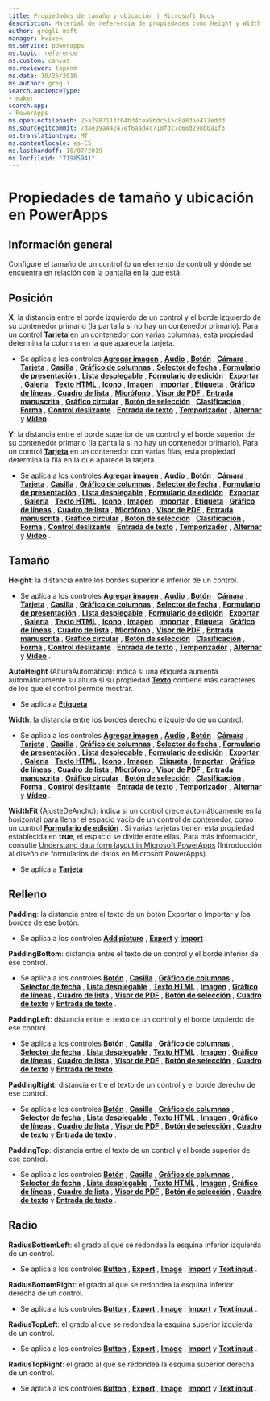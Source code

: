 ```yaml
---
title: Propiedades de tamaño y ubicación | Microsoft Docs
description: Material de referencia de propiedades como Height y Width
author: gregli-msft
manager: kvivek
ms.service: powerapps
ms.topic: reference
ms.custom: canvas
ms.reviewer: tapanm
ms.date: 10/25/2016
ms.author: gregli
search.audienceType:
- maker
search.app:
- PowerApps
ms.openlocfilehash: 25a2987113f64b34cea9bdc515c8a835e472ed3d
ms.sourcegitcommit: 7dae19a44247ef6aad4c718fdc7c68d298b0a1f3
ms.translationtype: MT
ms.contentlocale: es-ES
ms.lasthandoff: 10/07/2019
ms.locfileid: "71985941"
---
```

# <a name="size-and-location-properties-in-powerapps"></a>Propiedades de tamaño y ubicación en PowerApps
## <a name="overview"></a>Información general
Configure el tamaño de un control (o un elemento de control) y dónde se encuentra en relación con la pantalla en la que está.

## <a name="position"></a>Posición
**X**: la distancia entre el borde izquierdo de un control y el borde izquierdo de su contenedor primario (la pantalla si no hay un contenedor primario). Para un control **[Tarjeta](control-card.md)** en un contenedor con varias columnas, esta propiedad determina la columna en la que aparece la tarjeta.

* Se aplica a los controles **[Agregar imagen](control-add-picture.md)** , **[Audio](control-audio-video.md)** , **[Botón](control-button.md)** , **[Cámara](control-camera.md)** , **[Tarjeta](control-card.md)** , **[Casilla](control-check-box.md)** , **[Gráfico de columnas](control-column-line-chart.md)** , **[Selector de fecha](control-date-picker.md)** , **[Formulario de presentación](control-form-detail.md)** , **[Lista desplegable](control-drop-down.md)** , **[Formulario de edición](control-form-detail.md)** , **[Exportar](control-export-import.md)** , **[Galería](control-gallery.md)** , **[Texto HTML](control-html-text.md)** , **[Icono](control-shapes-icons.md)** , **[Imagen](control-image.md)** , **[Importar](control-export-import.md)** , **[Etiqueta](control-text-box.md)** , **[Gráfico de líneas](control-column-line-chart.md)** , **[Cuadro de lista](control-list-box.md)** , **[Micrófono](control-microphone.md)** , **[Visor de PDF](control-pdf-viewer.md)** , **[Entrada manuscrita](control-pen-input.md)** , **[Gráfico circular](control-pie-chart.md)** , **[Botón de selección](control-radio.md)** , **[Clasificación](control-rating.md)** , **[Forma](control-shapes-icons.md)** , **[Control deslizante](control-slider.md)** , **[Entrada de texto](control-text-input.md)** , **[Temporizador](control-timer.md)** , **[Alternar](control-toggle.md)** y **[Vídeo](control-audio-video.md)** .

**Y**: la distancia entre el borde superior de un control y el borde superior de su contenedor primario (la pantalla si no hay un contenedor primario). Para un control **[Tarjeta](control-card.md)** en un contenedor con varias filas, esta propiedad determina la fila en la que aparece la tarjeta.

* Se aplica a los controles **[Agregar imagen](control-add-picture.md)** , **[Audio](control-audio-video.md)** , **[Botón](control-button.md)** , **[Cámara](control-camera.md)** , **[Tarjeta](control-card.md)** , **[Casilla](control-check-box.md)** , **[Gráfico de columnas](control-column-line-chart.md)** , **[Selector de fecha](control-date-picker.md)** , **[Formulario de presentación](control-form-detail.md)** , **[Lista desplegable](control-drop-down.md)** , **[Formulario de edición](control-form-detail.md)** , **[Exportar](control-export-import.md)** , **[Galería](control-gallery.md)** , **[Texto HTML](control-html-text.md)** , **[Icono](control-shapes-icons.md)** , **[Imagen](control-image.md)** , **[Importar](control-export-import.md)** , **[Etiqueta](control-text-box.md)** , **[Gráfico de líneas](control-column-line-chart.md)** , **[Cuadro de lista](control-list-box.md)** , **[Micrófono](control-microphone.md)** , **[Visor de PDF](control-pdf-viewer.md)** , **[Entrada manuscrita](control-pen-input.md)** , **[Gráfico circular](control-pie-chart.md)** , **[Botón de selección](control-radio.md)** , **[Clasificación](control-rating.md)** , **[Forma](control-shapes-icons.md)** , **[Control deslizante](control-slider.md)** , **[Entrada de texto](control-text-input.md)** , **[Temporizador](control-timer.md)** , **[Alternar](control-toggle.md)** y **[Vídeo](control-audio-video.md)** .

## <a name="size"></a>Tamaño
**Height**: la distancia entre los bordes superior e inferior de un control.

* Se aplica a los controles **[Agregar imagen](control-add-picture.md)** , **[Audio](control-audio-video.md)** , **[Botón](control-button.md)** , **[Cámara](control-camera.md)** , **[Tarjeta](control-card.md)** , **[Casilla](control-check-box.md)** , **[Gráfico de columnas](control-column-line-chart.md)** , **[Selector de fecha](control-date-picker.md)** , **[Formulario de presentación](control-form-detail.md)** , **[Lista desplegable](control-drop-down.md)** , **[Formulario de edición](control-form-detail.md)** , **[Exportar](control-export-import.md)** , **[Galería](control-gallery.md)** , **[Texto HTML](control-html-text.md)** , **[Icono](control-shapes-icons.md)** , **[Imagen](control-image.md)** , **[Importar](control-export-import.md)** , **[Etiqueta](control-text-box.md)** , **[Gráfico de líneas](control-column-line-chart.md)** , **[Cuadro de lista](control-list-box.md)** , **[Micrófono](control-microphone.md)** , **[Visor de PDF](control-pdf-viewer.md)** , **[Entrada manuscrita](control-pen-input.md)** , **[Gráfico circular](control-pie-chart.md)** , **[Botón de selección](control-radio.md)** , **[Clasificación](control-rating.md)** , **[Forma](control-shapes-icons.md)** , **[Control deslizante](control-slider.md)** , **[Entrada de texto](control-text-input.md)** , **[Temporizador](control-timer.md)** , **[Alternar](control-toggle.md)** y **[Vídeo](control-audio-video.md)** .

**AutoHeight** (AlturaAutomática): indica si una etiqueta aumenta automáticamente su altura si su propiedad **[Texto](properties-core.md)** contiene más caracteres de los que el control permite mostrar.  

* Se aplica a **[Etiqueta](control-text-box.md)**

**Width**: la distancia entre los bordes derecho e izquierdo de un control.

* Se aplica a los controles **[Agregar imagen](control-add-picture.md)** , **[Audio](control-audio-video.md)** , **[Botón](control-button.md)** , **[Cámara](control-camera.md)** , **[Tarjeta](control-card.md)** , **[Casilla](control-check-box.md)** , **[Gráfico de columnas](control-column-line-chart.md)** , **[Selector de fecha](control-date-picker.md)** , **[Formulario de presentación](control-form-detail.md)** , **[Lista desplegable](control-drop-down.md)** , **[Formulario de edición](control-form-detail.md)** , **[Exportar](control-export-import.md)** , **[Galería](control-gallery.md)** , **[Texto HTML](control-html-text.md)** , **[Icono](control-shapes-icons.md)** , **[Imagen](control-image.md)** , **[Etiqueta](control-text-box.md)** , **[Importar](control-export-import.md)** , **[Gráfico de líneas](control-column-line-chart.md)** , **[Cuadro de lista](control-list-box.md)** , **[Micrófono](control-microphone.md)** , **[Visor de PDF](control-pdf-viewer.md)** , **[Entrada manuscrita](control-pen-input.md)** , **[Gráfico circular](control-pie-chart.md)** , **[Botón de selección](control-radio.md)** , **[Clasificación](control-rating.md)** , **[Forma](control-shapes-icons.md)** , **[Control deslizante](control-slider.md)** , **[Entrada de texto](control-text-input.md)** , **[Temporizador](control-timer.md)** , **[Alternar](control-toggle.md)** y **[Vídeo](control-audio-video.md)** .

**WidthFit** (AjusteDeAncho): indica si un control crece automáticamente en la horizontal para llenar el espacio vacío de un control de contenedor, como un control **[Formulario de edición](control-form-detail.md)** . Si varias tarjetas tienen esta propiedad establecida en **true**, el espacio se divide entre ellas. Para más información, consulte [Understand data form layout in Microsoft PowerApps](../working-with-form-layout.md) (Introducción al diseño de formularios de datos en Microsoft PowerApps).

* Se aplica a **[Tarjeta](control-card.md)**

## <a name="padding"></a>Relleno
**Padding**: la distancia entre el texto de un botón Exportar o Importar y los bordes de ese botón.

* Se aplica a los controles **[Add picture](control-add-picture.md)** , **[Export](control-export-import.md)** y **[Import](control-export-import.md)** .

**PaddingBottom**: distancia entre el texto de un control y el borde inferior de ese control.

* Se aplica a los controles **[Botón](control-button.md)** , **[Casilla](control-check-box.md)** , **[Gráfico de columnas](control-column-line-chart.md)** , **[Selector de fecha](control-date-picker.md)** , **[Lista desplegable](control-drop-down.md)** , **[Texto HTML](control-html-text.md)** , **[Imagen](control-image.md)** , **[Gráfico de líneas](control-text-box.md)** , **[Cuadro de lista](control-column-line-chart.md)** , **[Visor de PDF](control-list-box.md)** , **[Botón de selección](control-pdf-viewer.md)** , **[Cuadro de texto](control-radio.md)** y **[Entrada de texto](control-text-input.md)** .

**PaddingLeft**: distancia entre el texto de un control y el borde izquierdo de ese control.

* Se aplica a los controles **[Botón](control-button.md)** , **[Casilla](control-check-box.md)** , **[Gráfico de columnas](control-column-line-chart.md)** , **[Selector de fecha](control-date-picker.md)** , **[Lista desplegable](control-drop-down.md)** , **[Texto HTML](control-html-text.md)** , **[Imagen](control-image.md)** , **[Gráfico de líneas](control-text-box.md)** , **[Cuadro de lista](control-column-line-chart.md)** , **[Visor de PDF](control-list-box.md)** , **[Botón de selección](control-pdf-viewer.md)** , **[Cuadro de texto](control-radio.md)** y **[Entrada de texto](control-text-input.md)** .

**PaddingRight**: distancia entre el texto de un control y el borde derecho de ese control.

* Se aplica a los controles **[Botón](control-button.md)** , **[Casilla](control-check-box.md)** , **[Gráfico de columnas](control-column-line-chart.md)** , **[Selector de fecha](control-date-picker.md)** , **[Lista desplegable](control-drop-down.md)** , **[Texto HTML](control-html-text.md)** , **[Imagen](control-image.md)** , **[Gráfico de líneas](control-text-box.md)** , **[Cuadro de lista](control-column-line-chart.md)** , **[Visor de PDF](control-list-box.md)** , **[Botón de selección](control-pdf-viewer.md)** , **[Cuadro de texto](control-radio.md)** y **[Entrada de texto](control-text-input.md)** .

**PaddingTop**: distancia entre el texto de un control y el borde superior de ese control.

* Se aplica a los controles **[Botón](control-button.md)** , **[Casilla](control-check-box.md)** , **[Gráfico de columnas](control-column-line-chart.md)** , **[Selector de fecha](control-date-picker.md)** , **[Lista desplegable](control-drop-down.md)** , **[Texto HTML](control-html-text.md)** , **[Imagen](control-image.md)** , **[Gráfico de líneas](control-text-box.md)** , **[Cuadro de lista](control-column-line-chart.md)** , **[Visor de PDF](control-list-box.md)** , **[Botón de selección](control-pdf-viewer.md)** , **[Cuadro de texto](control-radio.md)** y **[Entrada de texto](control-text-input.md)** .

## <a name="radius"></a>Radio
**RadiusBottomLeft**: el grado al que se redondea la esquina inferior izquierda de un control.

* Se aplica a los controles **[Button](control-button.md)** , **[Export](control-export-import.md)** , **[Image](control-image.md)** , **[Import](control-export-import.md)** y **[Text input](control-text-input.md)** .

**RadiusBottomRight**: el grado al que se redondea la esquina inferior derecha de un control.

* Se aplica a los controles **[Button](control-button.md)** , **[Export](control-export-import.md)** , **[Image](control-image.md)** , **[Import](control-export-import.md)** y **[Text input](control-text-input.md)** .

**RadiusTopLeft**: el grado al que se redondea la esquina superior izquierda de un control.

* Se aplica a los controles **[Button](control-button.md)** , **[Export](control-export-import.md)** , **[Image](control-image.md)** , **[Import](control-export-import.md)** y **[Text input](control-text-input.md)** .

**RadiusTopRight**: el grado al que se redondea la esquina superior derecha de un control.

* Se aplica a los controles **[Button](control-button.md)** , **[Export](control-export-import.md)** , **[Image](control-image.md)** , **[Import](control-export-import.md)** y **[Text input](control-text-input.md)** .


